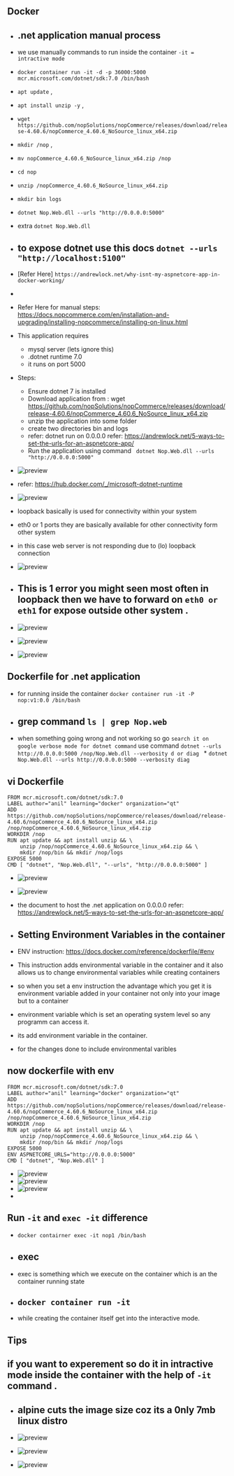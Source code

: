 ## Docker 

* ## .net application manual process 
* we use manually commands to run inside the container `-it = intractive mode ` 
* `docker container run -it -d -p 36000:5000 mcr.microsoft.com/dotnet/sdk:7.0 /bin/bash`
* `apt update` ,
* `apt install unzip -y` , 
* `wget  https://github.com/nopSolutions/nopCommerce/releases/download/release-4.60.6/nopCommerce_4.60.6_NoSource_linux_x64.zip`
* `mkdir /nop` , 
* `mv nopCommerce_4.60.6_NoSource_linux_x64.zip /nop`
* `cd nop` 
* `unzip /nopCommerce_4.60.6_NoSource_linux_x64.zip`
* `mkdir bin logs`
* `dotnet Nop.Web.dll --urls "http://0.0.0.0:5000"`

* extra `dotnet Nop.Web.dll` 
* ## to expose dotnet use this docs `dotnet --urls "http://localhost:5100"`
* [Refer Here] `https://andrewlock.net/why-isnt-my-aspnetcore-app-in-docker-working/`
* 
* Refer Here for manual steps: https://docs.nopcommerce.com/en/installation-and-upgrading/installing-nopcommerce/installing-on-linux.html
* This application requires  
    * mysql server (lets ignore this)
    * .dotnet runtime 7.0
    * it runs on port 5000
* Steps: 
    * Ensure dotnet 7 is installed
    * Download application from :  wget https://github.com/nopSolutions/nopCommerce/releases/download/release-4.60.6/nopCommerce_4.60.6_NoSource_linux_x64.zip
    * unzip the application into some folder
    * create two directories bin and logs
    * refer: dotnet run on 0.0.0.0 refer: https://andrewlock.net/5-ways-to-set-the-urls-for-an-aspnetcore-app/
    * Run the application using command ` dotnet Nop.Web.dll --urls "http://0.0.0.0:5000"`
     
* ![preview](images/120.png)
* refer: https://hub.docker.com/_/microsoft-dotnet-runtime 
* ![preview](images/121.png) 
* loopback basically is used for connectivity within your system
* eth0 or 1 ports they are basically available  for other connectivity form other system
* in this case web server is not responding due to (lo) loopback connection 
* ![preview](images/124.png)
  
* ## This is 1 error you might seen most often in loopback then we  have to forward on `eth0 or eth1` for expose outside other system .
* ![preview](images/122.png)
* ![preview](images/119.png)
* ![preview](images/123.png)  


 ## Dockerfile for .net application
 
 * for running inside the container `docker container run -it -P nop:v1:0.0 /bin/bash`
 * ## grep command `ls | grep Nop.web`
 * when something going wrong and not working so go `search it on google verbose mode for dotnet command` use command  `dotnet --urls http://0.0.0.0:5000 /nop/Nop.Web.dll --verbosity d or diag `
        * `dotnet Nop.Web.dll --urls http://0.0.0.0:5000 --verbosity diag `
 
## vi Dockerfile

```
FROM mcr.microsoft.com/dotnet/sdk:7.0
LABEL author="anil" learning="docker" organization="qt"
ADD https://github.com/nopSolutions/nopCommerce/releases/download/release-4.60.6/nopCommerce_4.60.6_NoSource_linux_x64.zip /nop/nopCommerce_4.60.6_NoSource_linux_x64.zip
WORKDIR /nop
RUN apt update && apt install unzip && \
    unzip /nop/nopCommerce_4.60.6_NoSource_linux_x64.zip && \
    mkdir /nop/bin && mkdir /nop/logs
EXPOSE 5000
CMD [ "dotnet", "Nop.Web.dll", "--urls", "http://0.0.0.0:5000" ]

```

* ![preview](images/125.png)
* ![preview](images/126.png)
*  the document to host the .net application on 0.0.0.0 refer: https://andrewlock.net/5-ways-to-set-the-urls-for-an-aspnetcore-app/

* ## Setting Environment Variables in the container
* ENV instruction: https://docs.docker.com/reference/dockerfile/#env
* This instruction adds environmental variable in the container and it also allows us to change environmental variables while creating containers
* so when you set a env instruction the advantage which you get it is environment variable added in your container not only into your image but to a container 
* environment variable which is set an operating system level so any programm can access it.
* its add environment variable in the container.
* for the changes done to include environmental varibles

## now dockerfile with env

```
FROM mcr.microsoft.com/dotnet/sdk:7.0
LABEL author="anil" learning="docker" organization="qt"
ADD https://github.com/nopSolutions/nopCommerce/releases/download/release-4.60.6/nopCommerce_4.60.6_NoSource_linux_x64.zip /nop/nopCommerce_4.60.6_NoSource_linux_x64.zip
WORKDIR /nop
RUN apt update && apt install unzip && \
    unzip /nop/nopCommerce_4.60.6_NoSource_linux_x64.zip && \
    mkdir /nop/bin && mkdir /nop/logs
EXPOSE 5000
ENV ASPNETCORE_URLS="http://0.0.0.0:5000"
CMD [ "dotnet", "Nop.Web.dll" ]

```
* ![preview](images/127.png)
* ![preview](images/128.png)
* ![preview](images/129.png)
* 
## Run `-it` and `exec -it` difference 
* `docker contairner exec -it nop1 /bin/bash`
* ## exec 
* exec is something which we execute on the container which is an the container running state 
* ## `docker container run -it` 
* while creating the container itself get into the interactive mode. 




## Tips
## if you want to experement so do it in intractive mode inside the container with the help of `-it ` command .
* ## alpine cuts the image size coz its a 0nly 7mb linux distro


* ![preview](images)
* ![preview](images)
* ![preview](images)